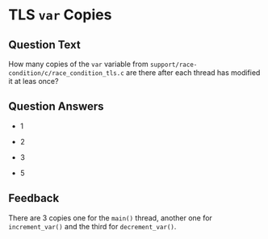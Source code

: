 # TLS `var` Copies

## Question Text

How many copies of the `var` variable from `support/race-condition/c/race_condition_tls.c` are there after each thread has modified it at leas once?

## Question Answers

- 1

- 2

+ 3

- 5

## Feedback

There are 3 copies one for the `main()` thread, another one for `increment_var()` and the third for `decrement_var()`.
